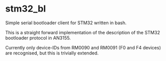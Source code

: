 # stm32_bl
Simple serial bootloader client for STM32 written in bash.

This is a straight forward implementation of the description of the STM32 bootloader protocol in AN3155.


Currently only device-IDs from RM0090 and RM0091 (F0 and F4 devices) are recognised, but this is trivially extended.
